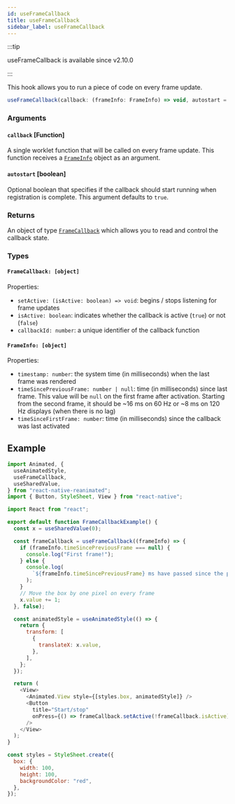 ```yaml
---
id: useFrameCallback
title: useFrameCallback
sidebar_label: useFrameCallback
---
```


:::tip

useFrameCallback is available since v2.10.0

:::

This hook allows you to run a piece of code on every frame update.

```js
useFrameCallback(callback: (frameInfo: FrameInfo) => void, autostart = true): [FrameCallback]
```

### Arguments

#### `callback` [Function]

A single worklet function that will be called on every frame update.
This function receives a [`FrameInfo`](#frameinfo-object) object as an argument.

#### `autostart` [boolean]

Optional boolean that specifies if the callback should start running when
registration is complete. This argument defaults to `true`.

### Returns

An object of type [`FrameCallback`](#framecallback-object) which allows you to read and control the
callback state.

### Types

#### `FrameCallback: [object]`

Properties:

- `setActive: (isActive: boolean) => void`: begins / stops listening for frame updates
- `isActive: boolean`: indicates whether the callback is active (`true`)
  or not (`false`)
- `callbackId: number`: a unique identifier of the callback function

#### `FrameInfo: [object]`

Properties:

- `timestamp: number`: the system time (in milliseconds) when the last
  frame was rendered
- `timeSincePreviousFrame: number | null`: time (in milliseconds) since last frame. This value
  will be `null` on the first frame after activation. Starting from the second frame,
  it should be ~16 ms on 60 Hz or ~8 ms on 120 Hz displays (when there is no lag)
- `timeSinceFirstFrame: number`: time (in milliseconds) since the callback was last activated

## Example

```js {13-21}
import Animated, {
  useAnimatedStyle,
  useFrameCallback,
  useSharedValue,
} from "react-native-reanimated";
import { Button, StyleSheet, View } from "react-native";

import React from "react";

export default function FrameCallbackExample() {
  const x = useSharedValue(0);

  const frameCallback = useFrameCallback((frameInfo) => {
    if (frameInfo.timeSincePreviousFrame === null) {
      console.log("First frame!");
    } else {
      console.log(
        `${frameInfo.timeSincePreviousFrame} ms have passed since the previous frame`
      );
    }
    // Move the box by one pixel on every frame
    x.value += 1;
  }, false);

  const animatedStyle = useAnimatedStyle(() => {
    return {
      transform: [
        {
          translateX: x.value,
        },
      ],
    };
  });

  return (
    <View>
      <Animated.View style={[styles.box, animatedStyle]} />
      <Button
        title="Start/stop"
        onPress={() => frameCallback.setActive(!frameCallback.isActive)}
      />
    </View>
  );
}

const styles = StyleSheet.create({
  box: {
    width: 100,
    height: 100,
    backgroundColor: "red",
  },
});
```
